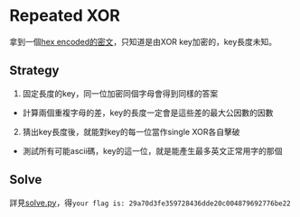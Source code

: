 # Repeated XOR
拿到一個[hex encoded的密文](encrypt.txt)，只知道是由XOR key加密的，key長度未知。

## Strategy
 1. 固定長度的key，同一位加密同個字母會得到同樣的答案
  * 計算兩個重複字母的差，key的長度一定會是這些差的最大公因數的因數
 2. 猜出key長度後，就能對key的每一位當作single XOR各自擊破
  * 測試所有可能ascii碼，key的這一位，就是能產生最多英文正常用字的那個

## Solve
詳見[solve.py](solve.py)，得`your flag is: 29a70d3fe359728436dde20c004879692776be22`
